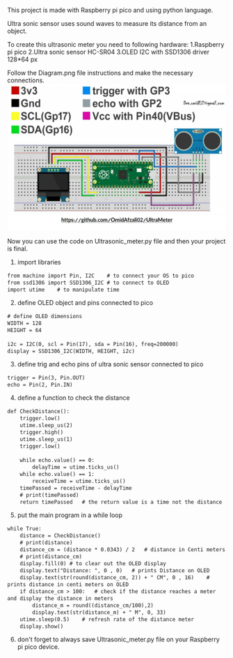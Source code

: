 This project is made with Raspberry pi pico and using python language.

Ultra sonic sensor uses sound waves to measure its distance from an object.

To create this ultrasonic meter you need to following hardware:
    1.Raspberry pi pico
    2.Ultra sonic sensor HC-SR04
    3.OLED I2C with SSD1306 driver 128*64 px

Follow the Diagram.png file instructions and make the necessary connections.
![Alt text](https://github.com/OmidAfzali02/UltraMeter/blob/main/Diagram.png)

Now you can use the code on Ultrasonic_meter.py file and then your project is final.
1. import libraries
```
from machine import Pin, I2C    # to connect your OS to pico
from ssd1306 import SSD1306_I2C # to connect to OLED
import utime    # to manipulate time
```

2. define OLED object and pins connected to pico
```
# define OLED dimensions
WIDTH = 128
HEIGHT = 64

i2c = I2C(0, scl = Pin(17), sda = Pin(16), freq=200000) 
display = SSD1306_I2C(WIDTH, HEIGHT, i2c)
```

3. define trig and echo pins of ultra sonic sensor connected to pico
```
trigger = Pin(3, Pin.OUT)
echo = Pin(2, Pin.IN)
```

4. define a function to check the distance
```
def CheckDistance():
    trigger.low()
    utime.sleep_us(2)
    trigger.high()
    utime.sleep_us(1)
    trigger.low()
 
    while echo.value() == 0:
        delayTime = utime.ticks_us()
    while echo.value() == 1:
        receiveTime = utime.ticks_us()
    timePassed = receiveTime - delayTime
    # print(timePassed)
    return timePassed   # the return value is a time not the distance
```

5. put the main program in a while loop
```
while True:
    distance = CheckDistance()
    # print(distance)
    distance_cm = (distance * 0.0343) / 2   # distance in Centi meters
    # print(distance_cm)
    display.fill(0) # to clear out the OLED display
    display.text("Distance: ", 0 , 0)   # prints Distance on OLED
    display.text(str(round(distance_cm, 2)) + " CM", 0 , 16)    # prints distance in centi meters on OLED
    if distance_cm > 100:   # check if the distance reaches a meter and display the distance in meters
        distance_m = round((distance_cm/100),2)
        display.text(str(distance_m) + " M", 0, 33)
    utime.sleep(0.5)    # refresh rate of the distance meter
    display.show()
```

6. don't forget to always save Ultrasonic_meter.py file on your Raspberry pi pico device.
